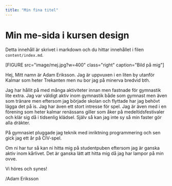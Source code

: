 ```yaml
---
title: "Min fina titel"
---
```

Min me-sida i kursen design
=========================

Detta innehåll är skrivet i markdown och du hittar innehållet i filen `content/index.md`.

[FIGURE src="image/mej.jpg?w=400" class="right" caption="Bild på mig"]

Hej, Mitt namn är Adam Eriksson. Jag är uppvuxen i en liten by utanför Kalmar som heter Trekanten men nu bor jag på minerva bredvid bth.

Jag har hållit på med många aktiviteter innan men fastnade för gymnastik lite extra. Jag var väldigt aktiv inom gymnastik både som gymnast men även som tränare men eftersom jag började skolan och flyttade har jag behövt lägga det på is. Jag har även ett stort intresse för spel. Jag är även med i en förening som heter kalmar renässans giller som åker på medeltidsfestivaler och klär sig då i tidsenlig klädsel. Själv så kan jag inte sy så min faster gör alla dräkter.

På gymnasiet pluggade jag teknik med inriktning programmering och sen gick jag ett år på CIV-spel.

Om ni har tur så kan ni hitta mig på studentpuben eftersom jag är ganska aktiv inom kårlivet. Det är ganska lätt att hitta mig då jag har lampor på min ovve.

Vi höres och synes!

/Adam Eriksson
